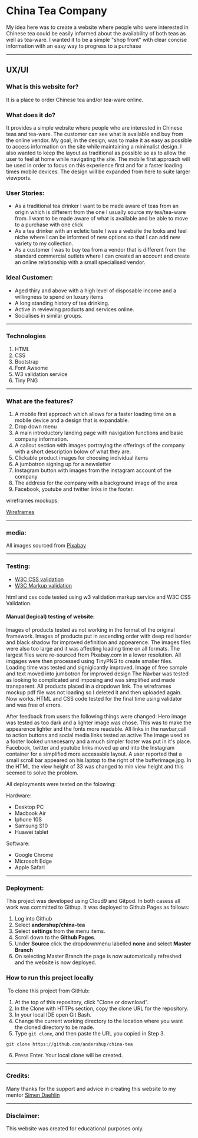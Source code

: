 # China Tea Company

My idea here was to create a website where people who were interested in Chinese tea could be easily informed about the availability of both teas as well as tea-ware. I wanted it to be a simple "shop front" with clear concise information with an easy way to progress to a purchase

- - - -

## UX/UI

### What is this website for?

It is a place to order Chinese tea and/or tea-ware online.


### What does it do?

It provides a simple website where people who are interested in Chinese teas and tea-ware.
The customer can see what is available and buy from the online vendor. My goal, in the design, was to make it as easy as possible to access information on the site while maintaining a minimalist design.
I also wanted to keep the layout as traditional as possible so as to allow the user to feel at home while navigating the site. The mobile first approach will be used in order to focus on this experience first and for a faster loading times mobile devices. The design will be expanded from here to suite larger viewports.


### User Stories:

* As a traditional tea drinker I want to be made aware of teas from an origin which is different from the one I usually source my tea/tea-ware from. I want to be made aware of what is available and be able to move to a purchase with one click
* As a tea drinker with an ecletic taste I was a website the looks and feel niche where I can be informed of new options so that I can add new variety to my collection.
* As a customer I was to buy tea from a vendor that is different from the standard commercial outlets where I can created an account and create an online relationship with a small specialised vendor.

### Ideal Customer:

* Aged thiry and above with a high level of disposable income and a willingness to spend on luxury items
* A long standing history of tea drinking.
* Active in reviewing products and services online.
* Socialises in similar groups.

- - - -

### Technologies


1. HTML
2. CSS
3. Bootstrap
4. Font Awsome
5. W3 validation service
6. Tiny PNG


- - - -


### What are the features?

1. A mobile first approach which allows for a faster loading time on a mobile device and a design that is expandable.
2. Drop down menu
3. A main introductory landing page with navigation functions and basic company information.
4. A callout section with images portraying the offerings of the company with a short description bolow of what they are.
5. Clickable product images for choosing individual items
6. A jumbotron signing up for a newsletter
7. Instagram button with images from the instagram account of the company
8. The address for the company with a background image of the area
9. Facebook, youtube and twitter links in the footer.


wireframes mockups:


[Wireframes](https://github.com/andershup/china-tea/ "wireframes")

- - - -


### media:


All images sourced from [Pixabay](http://pixabay.com "pixabay")


- - - -


### Testing:

* [W3C CSS validation](https://jigsaw.w3.org/css-validator/ "W3C CSS Validation")
* [W3C Markup validation](https://validator.w3.org/ "W3C Markup Valitdation")

html and css code tested using w3 validation markup service and W3C CSS Validation.


#### Manual (logical) testing of website:


Images of products tested as not working in the format of the original framework. Images of products put in ascending order with deep red border and black shadow for improved definition and appearence.
The images files were also too large and it was affecting loading time on all formats. The largest files were re-sourced from Pixabay.com in a lower resolution. All imgages were then processed using TinyPNG to create smaller files. Loading time was tested and signigicantly improved.
Image of free sample and text moved into jumbotron for improved design
The Navbar was tested as looking to complicated and imposing and was simplified and made transparent. All products placed in a dropdown link.
The wireframes mockup pdf file was not loading so I deleted it and then uploaded again. Now works.
HTML and CSS code tested for the final time using validator and was free of errors.


After feedback from users the following things were changed:
Hero image was tested as too dark and a lighter image was chose. This was to make the appearence lighter and the fonts more readable.
All links in the navbar,call to action buttons and social media links tested as active
The image used as a footer looked unnecesarry and a much simpler footer was put in it's place. Facebook, twitter and youtube links moved up and into the Instagram container for a simplified more accessable layout.
A user reported that a small scroll bar appeared on his laptop to the right of the bufferimage.jpg. In the HTML the view height of 33 was changed to min view height and this seemed to solve the problem.

All deployments were tested on the folowing:

Hardware:
* Desktop PC
* Macbook Air
* Iphone 10S
* Samsung S10
* Huawei tablet

Software:

* Google Chrome
* Microsoft Edge
* Apple Safari


- - - -


### Deployment:

This project was developed using Cloud9 and Gitpod. In both casess all work was committed to Githup.
It was deployed to Github Pages as follows:


 1. Log into Github
 2. Select **andershup/china-tea**
 3. Select **settings** from the menu items.
 4. Scroll down to the **Github Pages**.
 5. Under **Source** click the dropdownmenu labelled **none** and select **Master Branch**
 6. On selecting Master Branch the page is now automatically refreshed and the website is now deployed.


### How to run this project locally
​
To clone this project from GitHub:
1. At the top of this repository, click "Clone or download".
2. In the Clone with HTTPs section, copy the clone URL for the repository.
3. In your local IDE open Git Bash.
4. Change the current working directory to the location where you want the cloned directory to be made.
5. Type ```git clone```, and then paste the URL you copied in Step 3.
```console
git clone https://github.com/andershup/china-tea
```
6. Press Enter. Your local clone will be created.

- - - -

### Credits:

Many thanks for the support and advice in creating this website to my mentor [Simen Daehlin](https://www.github.com/Eventyret)


- - - -


### Disclaimer:

This website was created for educational purposes only.


